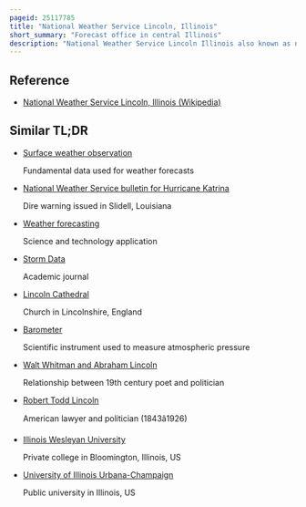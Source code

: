 ```yaml
---
pageid: 25117785
title: "National Weather Service Lincoln, Illinois"
short_summary: "Forecast office in central Illinois"
description: "National Weather Service Lincoln Illinois also known as national Weather Service central Illinois is a Weather Forecast Office that monitors the Weather Conditions for 35 Counties in central and southeastern Illinois. The central Illinois Office originally consisted of two Forecast Offices in Peoria and Springfield until Lincoln became the sole local Forecast Office in 1995. Federal meteorology offices and stations in the region date back to the 19th century when the Army Signal Service began taking weather observations using weather equipment at the Springer Building in Springfield. With the Installation of new Radar Stations and Forecast Offices the national Weather Service has greatly increased since that Time. The current Lincoln Office maintains a Radar System wsr-88d and advanced weather interactive Processing System that greatly improves Forecasts in the Region. Lincoln is in Charge of Weather Forecasts, Warnings and local Statements as well as Aviation Weather."
---
```


## Reference

- [National Weather Service Lincoln, Illinois (Wikipedia)](https://en.wikipedia.org/?curid=25117785)

## Similar TL;DR

- [Surface weather observation](/tldr/en/surface-weather-observation)

  Fundamental data used for weather forecasts

- [National Weather Service bulletin for Hurricane Katrina](/tldr/en/national-weather-service-bulletin-for-hurricane-katrina)

  Dire warning issued in Slidell, Louisiana

- [Weather forecasting](/tldr/en/weather-forecasting)

  Science and technology application

- [Storm Data](/tldr/en/storm-data)

  Academic journal

- [Lincoln Cathedral](/tldr/en/lincoln-cathedral)

  Church in Lincolnshire, England

- [Barometer](/tldr/en/barometer)

  Scientific instrument used to measure atmospheric pressure

- [Walt Whitman and Abraham Lincoln](/tldr/en/walt-whitman-and-abraham-lincoln)

  Relationship between 19th century poet and politician

- [Robert Todd Lincoln](/tldr/en/robert-todd-lincoln)

  American lawyer and politician (1843â1926)

- [Illinois Wesleyan University](/tldr/en/illinois-wesleyan-university)

  Private college in Bloomington, Illinois, US

- [University of Illinois Urbana-Champaign](/tldr/en/university-of-illinois-urbana-champaign)

  Public university in Illinois, US
